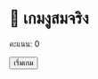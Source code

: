 <!DOCTYPE html>
<html lang="th">
<head>
  <meta charset="UTF-8" />
  <meta name="viewport" content="width=device-width, initial-scale=1.0"/>
  <title>เกมงูสมจริง</title>
  <link rel="stylesheet" href="style.css">
</head>
<body>
  <h1>🐍 เกมงูสมจริง</h1>
  <p>คะแนน: <span id="score">0</span></p>
  <button id="startButton">เริ่มเกม</button>
  <canvas id="gameCanvas" width="400" height="400"></canvas>
  <script src="script.js"></script>
</body>
</html>
